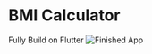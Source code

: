 # BMI Calculator
Fully Build on Flutter
![Finished App](https://github.com/londonappbrewery/Images/blob/master/bmi-calc-demo.gif)
